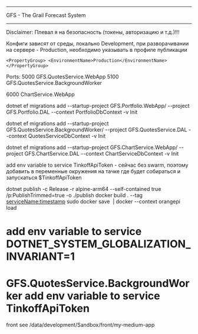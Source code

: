 ***
GFS - The Grail Forecast System
***

Disclaimer: Плевал я на безопасность (токены, авторизацию и т.д.)!!!

Конфиги зависят от среды, локально Development, при разворачивании на сервере - Production, необходимо указывать в профиле публикации

``
<PropertyGroup>
  <EnvironmentName>Production</EnvironmentName>
</PropertyGroup>
``

Ports:
5000 GFS.QuotesService.WebApp
5100 GFS.QuotesService.BackgroundWorker

6000 ChartService.WebApp


dotnet ef migrations add --startup-project GFS.Portfolio.WebApp/ --project GFS.Portfolio.DAL --context PortfolioDbContext -v Init

dotnet ef migrations add --startup-project GFS.QuotesService.BackgroundWorker/ --project GFS.QuotesService.DAL --context QuotesServiceDbContext -v Init

dotnet ef migrations add --startup-project GFS.ChartService.WebApp/ --project GFS.ChartService.DAL --context ChartServiceDbContext -v Init

add env variable to service TinkoffApiToken - сейчас без swarm, поэтому добавить в переменные окружения на тачке где будет собираться и запускаться $TinkoffApiToken 

dotnet publish -c Release -r alpine-arm64 --self-contained true /p:PublishTrimmed=true -o ./publish
docker build . --tag <serviceName:timestamp>
sudo docker save <image> | docker --context orangepi load
# add env variable to service DOTNET_SYSTEM_GLOBALIZATION_INVARIANT=1
# GFS.QuotesService.BackgroundWorker add env variable to service TinkoffApiToken

front see /data/development/Sandbox/front/my-medium-app
